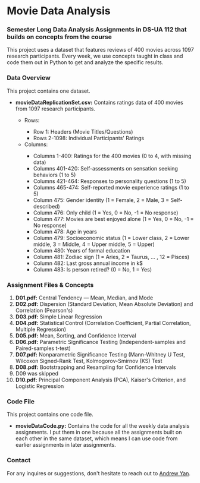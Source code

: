 # Movie Data Analysis

<h3>Semester Long Data Analysis Assignments in DS-UA 112 that builds on concepts from the course</h3>

This project uses a dataset that features reviews of 400 movies across 1097 research participants. Every week, we use concepts taught in class and code them out in Python to get and analyze the specific results.

<h3><b>Data Overview</b></h3>
This project contains one dataset.
<ul>
  <li><b>movieDataReplicationSet.csv:</b> Contains ratings data of 400 movies from 1097 research participants.</li>
  <ul>
    <li>Rows:</li>
    <ul>
      <li>Row 1: Headers (Movie Titles/Questions)</li>
      <li>Rows 2-1098: Individual Participants' Ratings</li>
    </ul>
    <li>Columns:</li>
    <ul>
      <li>Columns 1-400: Ratings for the 400 movies (0 to 4, with missing data)</li>
      <li>Columns 401-420: Self-assessments on sensation seeking behaviors (1 to 5)</li>
      <li>Columns 421-464: Responses to personality questions (1 to 5)</li>
      <li>Columns 465-474: Self-reported movie experience ratings (1 to 5)</li>
      <li>Column 475: Gender identity (1 = Female, 2 = Male, 3 = Self-described)</li>
      <li>Column 476: Only child (1 = Yes, 0 = No, -1 = No response)</li>
      <li>Column 477: Movies are best enjoyed alone (1 = Yes, 0 = No, -1 = No response)</li>
      <li>Column 478: Age in years</li>
      <li>Column 479: Socioeconomic status (1 = Lower class, 2 = Lower middle, 3 = Middle, 4 = Upper middle, 5 = Upper)</li>
      <li>Column 480: Years of formal education</li>
      <li>Column 481: Zodiac sign (1 = Aries, 2 = Taurus, … , 12 = Pisces)</li>
      <li>Column 482: Last gross annual income in k$</li>
      <li>Column 483: Is person retired? (0 = No, 1 = Yes)</li>
    </ul>
  </ul>
</ul>

<h3><b>Assignment Files & Concepts</b></h3>
<ol>
  <li><b>D01.pdf:</b> Central Tendency — Mean, Median, and Mode</li>
  <li><b>D02.pdf:</b> Dispersion (Standard Deviation, Mean Absolute Deviation) and Correlation (Pearson's)</li>
  <li><b>D03.pdf:</b> Simple Linear Regression</li>
  <li><b>D04.pdf:</b> Statistical Control (Correlation Coefficient, Partial Correlation, Multiple Regression)</li>
  <li><b>D05.pdf:</b> Mean, Sorting, and Confidence Interval</li>
  <li><b>D06.pdf:</b> Parametric Significance Testing (Independent-samples and Paired-samples t-test)</li>
  <li><b>D07.pdf:</b> Nonparametric Significance Testing (Mann-Whitney U Test, Wilcoxon Signed-Rank Test, Kolmogorov-Smirnov (KS) Test</li>
  <li><b>D08.pdf:</b> Bootstrapping and Resampling for Confidence Intervals</li>
  <li>D09 was skipped</li>
  <li><b>D10.pdf:</b> Principal Component Analysis (PCA), Kaiser's Criterion, and Logistic Regression</li>
</ol>

<h3><b>Code File</b></h3>
This project contains one code file.
<ul>
  <li><b>movieDataCode.py:</b> Contains the code for all the weekly data analysis assignments. I put them in one because all the assignments built on each other in the same dataset, which means I can use code from earlier assignments in later assignments.</li>
</ul>

<h3>Contact</h3>
For any inquires or suggestions, don't hesitate to reach out to <a href="mailto:andrewyan32@gmail.com">Andrew Yan</a>.
